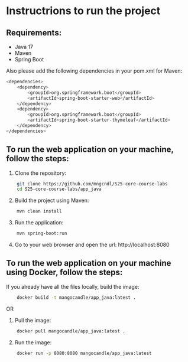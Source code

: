 # Instructrions to run the project

## Requirements:

- Java 17
- Maven
- Spring Boot

Also please add the following dependencies in your pom.xml for Maven:

```bash
<dependencies>
    <dependency>
        <groupId>org.springframework.boot</groupId>
        <artifactId>spring-boot-starter-web</artifactId>
    </dependency>
    <dependency>
        <groupId>org.springframework.boot</groupId>
        <artifactId>spring-boot-starter-thymeleaf</artifactId>
    </dependency>
</dependencies>
```

## To run the web application on your machine, follow the steps:

1. Clone the repository:

```bash
    git clone https://github.com/mngcndl/S25-core-course-labs
    cd S25-core-course-labs/app_java
```

2. Build the project using Maven:

```bash
    mvn clean install
```

3. Run the application:

```bash
    mvn spring-boot:run
```

4. Go to your web browser and open the url: http://localhost:8080

## To run the web application on your machine using Docker, follow the steps:

If you already have all the files locally, build the image:

```bash
    docker build -t mangocandle/app_java:latest .
```

OR

1. Pull the image:

```bash
    docker pull mangocandle/app_java:latest .
```

2. Run the image:

```bash
    docker run -p 8080:8080 mangocandle/app_java:latest
```
